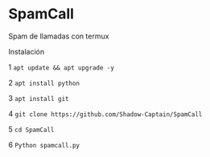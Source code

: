 # SpamCall
Spam de llamadas con termux

Instalación

1  `apt update && apt upgrade -y`

2  `apt install python`

3  `apt install git`

4  `git clone https://github.com/Shadow-Captain/SpamCall`

5  `cd SpamCall`

6  `Python spamcall.py`
